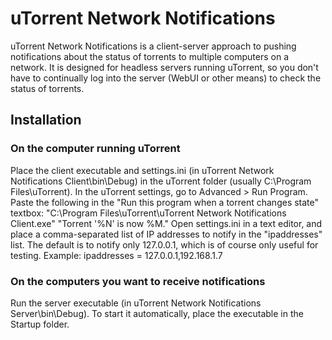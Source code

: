 # uTorrent Network Notifications
uTorrent Network Notifications is a client-server approach to pushing notifications about the status of torrents to multiple computers on a network.
It is designed for headless servers running uTorrent, so you don't have to continually log into the server (WebUI or other means) to check the status of torrents.

## Installation
### On the computer running uTorrent
Place the client executable and settings.ini (in uTorrent Network Notifications Client\bin\Debug) in the uTorrent folder (usually C:\Program Files\uTorrent).
In the uTorrent settings, go to Advanced > Run Program. Paste the following in the "Run this program when a torrent changes state" textbox:
"C:\Program Files\uTorrent\uTorrent Network Notifications Client.exe" "Torrent '%N' is now %M."
Open settings.ini in a text editor, and place a comma-separated list of IP addresses to notify in the "ipaddresses" list. 
The default is to notify only 127.0.0.1, which is of course only useful for testing. 
Example: ipaddresses = 127.0.0.1,192.168.1.7

### On the computers you want to receive notifications
Run the server executable (in uTorrent Network Notifications Server\bin\Debug).
To start it automatically, place the executable in the Startup folder.